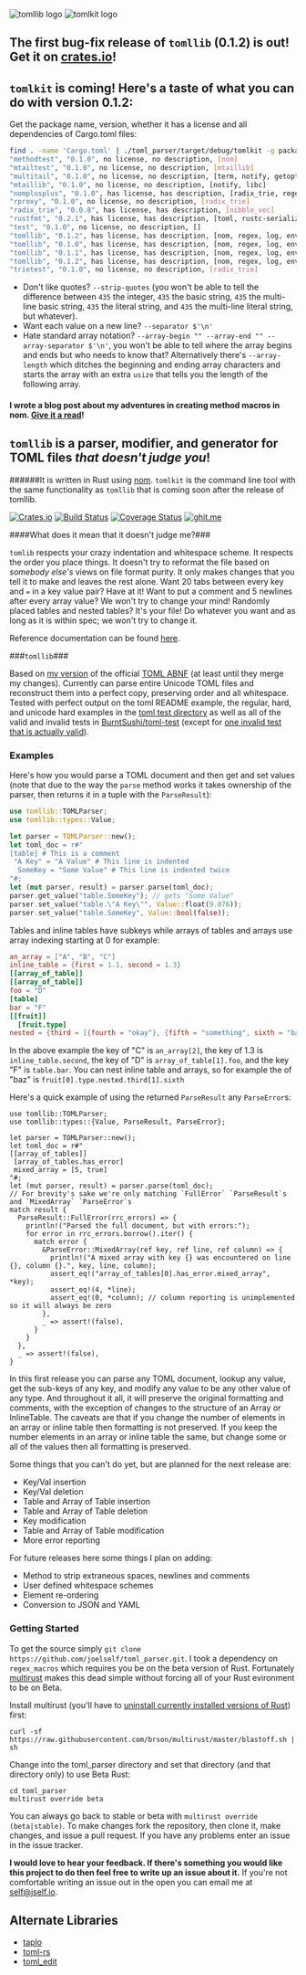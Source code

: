 ![tomllib logo](https://dislocal.com/wp-content/uploads/2016/01/tomllib_logo1.svg)          ![tomlkit logo](https://dislocal.com/wp-content/uploads/2016/01/tomlkit_logo1.svg)
## The first bug-fix release of `tomllib` (0.1.2) is out! Get it on [crates.io](https://crates.io/crates/tomllib)!
## `tomlkit` is coming! Here's a taste of what you can do with version 0.1.2:
Get the package name, version, whether it has a license and all dependencies of Cargo.toml files:
```bash
find . -name 'Cargo.toml' | ./toml_parser/target/debug/tomlkit -g package.name,package.version --has-value package.license,package.description -c dependencies --set-true "has license","has description" --set-false "no license","no description"
"methodtest", "0.1.0", no license, no description, [nom]
"mtailtest", "0.1.0", no license, no description, [mtaillib]
"multitail", "0.1.0", no license, no description, [term, notify, getopts]
"mtaillib", "0.1.0", no license, no description, [notify, libc]
"nomplusplus", "0.1.0", has license, has description, [radix_trie, regex, lazy_static]
"rproxy", "0.1.0", no license, no description, [radix_trie]
"radix_trie", "0.0.8", has license, has description, [nibble_vec]
"rustfmt", "0.2.1", has license, has description, [toml, rustc-serialize, unicode-segmentation, regex, term, strings, diff, syntex_syntax, log, env_logger, getopts]
"test", "0.1.0", no license, no description, []
"tomllib", "0.1.2", has license, has description, [nom, regex, log, env_logger, pirate, csv]
"tomllib", "0.1.0", has license, has description, [nom, regex, log, env_logger]
"tomllib", "0.1.1", has license, has description, [nom, regex, log, env_logger]
"tomllib", "0.1.2", has license, has description, [nom, regex, log, env_logger, pirate, csv]
"trietest", "0.1.0", no license, no description, [radix_trie]
```

- Don't like quotes? `--strip-quotes` (you won't be able to tell the difference between `435` the integer, `435` the basic string, `435` the multi-line basic string, `435` the literal string, and `435` the multi-line literal string, but whatever).
- Want each value on a new line? `--separator $'\n'`
- Hate standard array notation? `--array-begin "" --array-end "" --array-separator $'\n'`, you won't be able to tell where the array begins and ends but who needs to know that? Alternatively there's `--array-length` which ditches the beginning and ending array characters and starts the array with an extra `usize` that tells you the length of the following array.

#### I wrote a blog post about my adventures in creating method macros in __nom__. [Give it a read](https://wp.me/p7ikGY-3g)!
## `tomllib` is a parser, modifier, and generator for TOML files ***that doesn't judge you***! 

######It is written in Rust using [nom](https://github.com/Geal/nom). `tomlkit` is the command line tool with the same functionality as `tomllib` that is coming soon after the release of tomllib.

[![Crates.io](https://img.shields.io/crates/v/tomllib.svg)](https://crates.io/crates/tomllib) [![Build Status](https://travis-ci.org/joelself/tomllib.svg?branch=master)](https://travis-ci.org/joelself/toml_parser)  [![Coverage Status](https://coveralls.io/repos/github/joelself/tomllib/badge.svg?branch=master)](https://coveralls.io/github/joelself/tomllib?branch=master)  [![ghit.me](https://ghit.me/badge.svg?repo=joelself/tomllib)](https://ghit.me/repo/joelself/tomllib)

####What does it mean that it doesn't judge me?###

`tomlib` respects your crazy indentation and whitespace scheme. It respects the order you place things. It doesn't try to reformat the file based on *somebody else's* views on file format purity. It only makes changes that you tell it to make and leaves the rest alone. Want 20 tabs between every key and `=` in a key value pair? Have at it! Want to put a comment and 5 newlines after every array value? We won't try to change your mind! Randomly placed tables and nested tables? It's your file! Do whatever you want and as long as it is within spec; we won't try to change it.

Reference documentation can be found [here](https://github.com/joelself/tomllib).

###`tomllib`###

Based on [my version](https://github.com/joelself/toml/blob/abnf/toml.abnf) of the official [TOML ABNF](https://github.com/toml-lang/toml/blob/abnf/toml.abnf#L54) (at least until they merge my changes). Currently can parse entire Unicode TOML files and reconstruct them into a perfect copy, preserving order and all whitespace. Tested with perfect output on the toml README example, the regular, hard, and unicode hard examples in the [toml test directory](https://github.com/toml-lang/toml/tree/master/tests) as well as all of the valid and invalid tests in [BurntSushi/toml-test](https://github.com/BurntSushi/toml-test/tree/master/tests ) (except for [one invalid test that is actually valid](https://github.com/BurntSushi/toml-test/issues/35)).

### Examples

Here's how you would parse a TOML document and then get and set values (note that due to the way the `parse` method works it takes ownership of the parser, then returns it in a tuple with the `ParseResult`):
```rust
use tomllib::TOMLParser;
use tomllib::types::Value;

let parser = TOMLParser::new();
let toml_doc = r#"
[table] # This is a comment
 "A Key" = "A Value" # This line is indented
  SomeKey = "Some Value" # This line is indented twice
"#;
let (mut parser, result) = parser.parse(toml_doc);
parser.get_value("table.SomeKey"); // gets "Some Value"
parser.set_value("table.\"A Key\"", Value::float(9.876));
parser.set_value("table.SomeKey", Value::bool(false));
```

Tables and inline tables have subkeys while arrays of tables and arrays use array indexing starting at 0 for example:
```toml
an_array = ["A", "B", "C"]
inline_table = {first = 1.1, second = 1.3}
[[array_of_table]]
[[array_of_table]]
foo = "D"
[table]
bar = "F"
[[fruit]]
  [fruit.type]
nested = {third = [{fourth = "okay"}, {fifth = "something", sixth = "baz"}]
```
In the above example the key of "C" is `an_array[2]`, the key of 1.3 is `inline_table.second`, the key of "D" is `array_of_table[1].foo`, and the key "F" is `table.bar`. You can nest inline table and arrays, so for example the of "baz" is `fruit[0].type.nested.third[1].sixth`

Here's a quick example of using the returned `ParseResult` any `ParseError`s:

```
use tomllib::TOMLParser;
use tomllib::types::{Value, ParseResult, ParseError};

let parser = TOMLParser::new();
let toml_doc = r#"
[[array_of_tables]]
 [array_of_tables.has_error]
 mixed_array = [5, true]
"#;
let (mut parser, result) = parser.parse(toml_doc);
// For brevity's sake we're only matching `FullError` `ParseResult`s and `MixedArray` `ParseError`s
match result {
  ParseResult::FullError(rrc_errors) => {
    println!("Parsed the full document, but with errors:");
    for error in rrc_errors.borrow().iter() {
      match error {
        &ParseError::MixedArray(ref key, ref line, ref column) => {
          println!("A mixed array with key {} was encountered on line {}, column {}.", key, line, column);
          assert_eq!("array_of_tables[0].has_error.mixed_array", *key);
          assert_eq!(4, *line);
          assert_eq!(0, *column); // column reporting is unimplemented so it will always be zero        
        },
        _ => assert!(false),
      }
    }
  },
  _ => assert!(false),
}
```

In this first release you can parse any TOML document, lookup any value, get the sub-keys of any key, and modify any value to be any other value of any type. And throughout it all, it will preserve the original formatting and comments, with the exception of changes to the structure of an Array or InlineTable. The caveats are that if you change the number of elements in an array or inline table then formatting is not preserved. If you keep the number elements in an array or inline table the same, but change some or all of the values then all formatting is preserved.

Some things that you can't do yet, but are planned for the next release are:

* Key/Val insertion
* Key/Val deletion
* Table and Array of Table insertion
* Table and Array of Table deletion
* Key modification
* Table and Array of Table modification
* More error reporting

For future releases here some things I plan on adding:
* Method to strip extraneous spaces, newlines and comments
* User defined whitespace schemes
* Element re-ordering
* Conversion to JSON and YAML

### Getting Started

To get the source simply ```git clone https://github.com/joelself/toml_parser.git```.
I took a dependency on `regex_macros` which requires you be on the beta version of Rust. Fortunately [multirust](https://github.com/brson/multirust) makes this dead simple without forcing all of your Rust evironment to be on Beta.

Install multirust (you'll have to [uninstall currently installed versions of Rust](https://doc.rust-lang.org/book/installing-rust.html#uninstalling)) first:

```shell
curl -sf https://raw.githubusercontent.com/brson/multirust/master/blastoff.sh | sh
```
Change into the toml_parser directory and set that directory (and that directory only) to use Beta Rust:

```shell
cd toml_parser
multirust override beta
```

You can always go back to stable or beta with ```multirust override (beta|stable)```.
To make changes fork the repository, then clone it, make changes, and issue a pull request. If you have any problems enter an issue in the issue tracker.

**I would love to hear your feedback. If there's something you would like this project to do then feel free to write up an issue about it.** If you're not comfortable writing an issue out in the open you can email me at <self@jself.io>.

## Alternate Libraries

* [taplo](https://github.com/tamasfe/taplo)
* [toml-rs](https://github.com/alexcrichton/toml-rs)
* [toml_edit](https://github.com/ordian/toml_edit)

